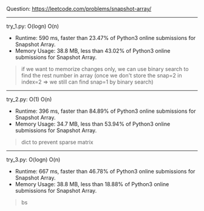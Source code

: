 Question: https://leetcode.com/problems/snapshot-array/

---

try_1.py: O(logn) O(n)

* Runtime: 590 ms, faster than 23.47% of Python3 online submissions for Snapshot Array.
* Memory Usage: 38.8 MB, less than 43.02% of Python3 online submissions for Snapshot Array.

> if we want to memorize changes only, we can use binary search to find the rest number in array (once we don't store the snap=2 in index=2 => we still can find snap=1 by binary search)

---

try_2.py: O(1) O(n)

* Runtime: 396 ms, faster than 84.89% of Python3 online submissions for Snapshot Array.
* Memory Usage: 34.7 MB, less than 53.94% of Python3 online submissions for Snapshot Array.

> dict to prevent sparse matrix

---

try_3.py: O(logn) O(n)

* Runtime: 667 ms, faster than 46.78% of Python3 online submissions for Snapshot Array.
* Memory Usage: 38.8 MB, less than 18.88% of Python3 online submissions for Snapshot Array.

> bs